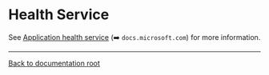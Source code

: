 # Health Service

See [Application health service](https://docs.microsoft.com/azure/architecture/reference-architectures/containers/aks-mission-critical/mission-critical-health-modeling#application-health-service) (➡️ `docs.microsoft.com`) for more information.

---

[Back to documentation root](/docs/README.md)
